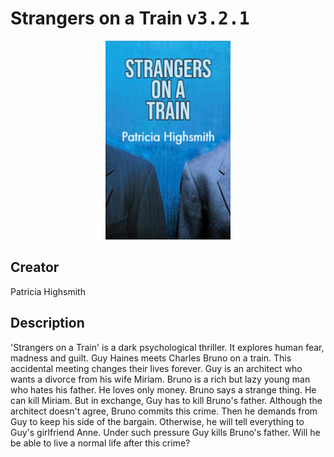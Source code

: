 
# Strangers on a Train <kbd>v3.2.1</kbd>

<center>
  <img src="./cover-1024.jpg"/>
</center>

## Creator
Patricia Highsmith

## Description
'Strangers on a Train' is a dark psychological thriller. It explores human fear, madness and guilt. Guy Haines meets Charles Bruno on a train. This accidental meeting changes their lives forever. Guy is an architect who wants a divorce from his wife Miriam. Bruno is a rich but lazy young man who hates his father. He loves only money. Bruno says a strange thing. He can kill Miriam. But in exchange, Guy has to kill Bruno's father. Although the architect doesn't agree, Bruno commits this crime. Then he demands from Guy to keep his side of the bargain. Otherwise, he will tell everything to Guy's girlfriend Anne. Under such pressure Guy kills Bruno's father. Will he be able to live a normal life after this crime? 
